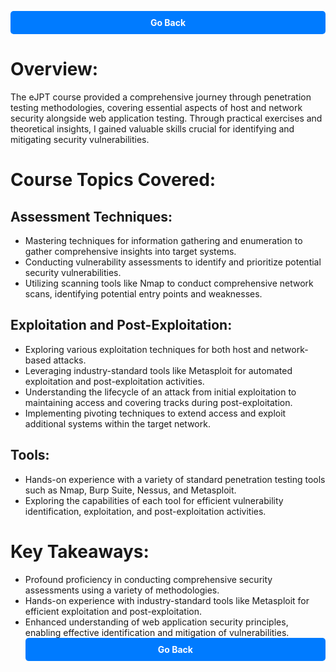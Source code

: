 <style>
.back-button {
    display: flex;
    align-items: center;
    justify-content: center;
    padding: 10px 20px;
    background-color: #007bff;
    color: #fff;
    text-decoration: none;
    border-radius: 5px;
    font-weight: bold;
}

.back-button:hover {
    background-color: #0056b3;
}
</style>
<a href="javascript:history.back()" class="back-button">Go Back</a>
# Overview:
The eJPT course provided a comprehensive journey through penetration testing methodologies, covering essential aspects of host and network security alongside web application testing. Through practical exercises and theoretical insights, I gained valuable skills crucial for identifying and mitigating security vulnerabilities.


# Course Topics Covered:

## Assessment Techniques:

- Mastering techniques for information gathering and enumeration to gather comprehensive insights into target systems.
- Conducting vulnerability assessments to identify and prioritize potential security vulnerabilities.
- Utilizing scanning tools like Nmap to conduct comprehensive network scans, identifying potential entry points and weaknesses.

## Exploitation and Post-Exploitation:

- Exploring various exploitation techniques for both host and network-based attacks.
- Leveraging industry-standard tools like Metasploit for automated exploitation and post-exploitation activities.
- Understanding the lifecycle of an attack from initial exploitation to maintaining access and covering tracks during post-exploitation.
- Implementing pivoting techniques to extend access and exploit additional systems within the target network.


## Tools:
- Hands-on experience with a variety of standard penetration testing tools such as Nmap, Burp Suite, Nessus, and Metasploit.
- Exploring the capabilities of each tool for efficient vulnerability identification, exploitation, and post-exploitation activities.

# Key Takeaways:
- Profound proficiency in conducting comprehensive security assessments using a variety of methodologies.
- Hands-on experience with industry-standard tools like Metasploit for efficient exploitation and post-exploitation.
- Enhanced understanding of web application security principles, enabling effective identification and mitigation of vulnerabilities.
<a href="javascript:history.back()" class="back-button">Go Back</a>
